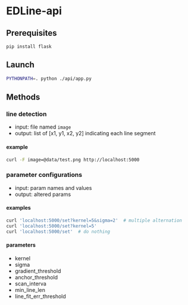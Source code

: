 # EDLine-api

## Prerequisites
`pip install flask`

## Launch
```bash
PYTHONPATH=. python ./api/app.py
```

## Methods

### line detection
- input: file named `image`
- output: list of [x1, y1, x2, y2] indicating each line segment

#### example
```bash
curl -F image=@data/test.png http://localhost:5000
```

### parameter configurations
- input: param names and values
- output: altered params


#### examples
```bash
curl 'localhost:5000/set?kernel=5&sigma=2'  # multiple alternation
curl 'localhost:5000/set?kernel=5'
curl 'localhost:5000/set'  # do nothing
```
#### parameters
- kernel
- sigma
- gradient_threshold
- anchor_threshold
- scan_interva
- min_line_len
- line_fit_err_threshold
